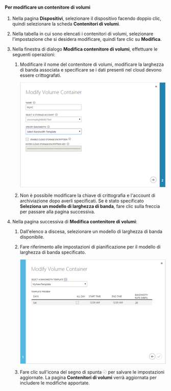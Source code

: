 
#### Per modificare un contenitore di volumi

1. Nella pagina **Dispositivi**, selezionare il dispositivo facendo doppio clic, quindi selezionare la scheda **Contenitori di volumi**.

2. Nella tabella in cui sono elencati i contenitori di volumi, selezionare l'impostazione che si desidera modificare, quindi fare clic su **Modifica**.

3. Nella finestra di dialogo **Modifica contenitore di volumi**, effettuare le seguenti operazioni:

    1. Modificare il nome del contenitore di volumi, modificare la larghezza di banda associata e specificare se i dati presenti nel cloud devono essere crittografati.

        ![Modificare il contenitore di volumi con il modello di larghezza di banda 1](./media/storsimple-modify-volume-container/HCS_ModifyVCBT1-include.png)

    2. Non è possibile modificare la chiave di crittografia e l'account di archiviazione dopo averli specificati. Se è stato specificato **Seleziona un modello di larghezza di banda**, fare clic sulla freccia per passare alla pagina successiva.

4. Nella pagina successiva di **Modifica contenitore di volumi**:

    1. Dall'elenco a discesa, selezionare un modello di larghezza di banda disponibile.

    2. Fare riferimento alle impostazioni di pianificazione per il modello di larghezza di banda specificato.

        ![Modificare il contenitore di volumi con il modello di larghezza di banda 2](./media/storsimple-modify-volume-container/HCS_ModifyVCBT2-include.png)

    3. Fare clic sull'icona del segno di spunta ![icona del segno di spunta](./media/storsimple-modify-volume-container/HCS_CheckIcon-include.png) per salvare le impostazioni aggiornate. La pagina **Contenitori di volumi** verrà aggiornata per includere le modifiche apportate.

 

<!---HONumber=August15_HO6-->